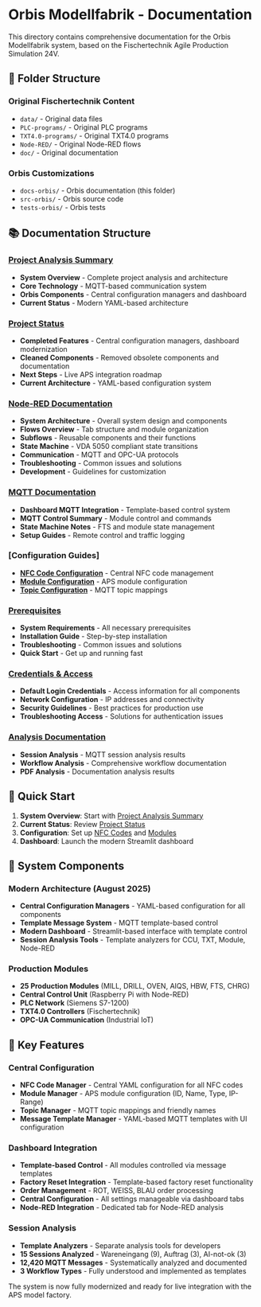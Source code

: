 # Orbis Modellfabrik - Documentation

This directory contains comprehensive documentation for the Orbis Modellfabrik system, based on the Fischertechnik Agile Production Simulation 24V.

## 📁 Folder Structure

### Original Fischertechnik Content
- `data/` - Original data files
- `PLC-programs/` - Original PLC programs
- `TXT4.0-programs/` - Original TXT4.0 programs
- `Node-RED/` - Original Node-RED flows
- `doc/` - Original documentation

### Orbis Customizations
- `docs-orbis/` - Orbis documentation (this folder)
- `src-orbis/` - Orbis source code
- `tests-orbis/` - Orbis tests

## 📚 Documentation Structure

### [Project Analysis Summary](./project-analysis-summary.md)
- **System Overview** - Complete project analysis and architecture
- **Core Technology** - MQTT-based communication system
- **Orbis Components** - Central configuration managers and dashboard
- **Current Status** - Modern YAML-based architecture

### [Project Status](./project-status.md)
- **Completed Features** - Central configuration managers, dashboard modernization
- **Cleaned Components** - Removed obsolete components and documentation
- **Next Steps** - Live APS integration roadmap
- **Current Architecture** - YAML-based configuration system

### [Node-RED Documentation](./node-red/)
- **System Architecture** - Overall system design and components
- **Flows Overview** - Tab structure and module organization
- **Subflows** - Reusable components and their functions
- **State Machine** - VDA 5050 compliant state transitions
- **Communication** - MQTT and OPC-UA protocols
- **Troubleshooting** - Common issues and solutions
- **Development** - Guidelines for customization

### [MQTT Documentation](./mqtt/)
- **Dashboard MQTT Integration** - Template-based control system
- **MQTT Control Summary** - Module control and commands
- **State Machine Notes** - FTS and module state management
- **Setup Guides** - Remote control and traffic logging

### [Configuration Guides]
- **[NFC Code Configuration](./nfc-code-configuration-guide.md)** - Central NFC code management
- **[Module Configuration](./module-configuration-guide.md)** - APS module configuration
- **[Topic Configuration](./topic-configuration-guide.md)** - MQTT topic mappings

### [Prerequisites](./prerequisites.md)
- **System Requirements** - All necessary prerequisites
- **Installation Guide** - Step-by-step installation
- **Troubleshooting** - Common issues and solutions
- **Quick Start** - Get up and running fast

### [Credentials & Access](./credentials.md)
- **Default Login Credentials** - Access information for all components
- **Network Configuration** - IP addresses and connectivity
- **Security Guidelines** - Best practices for production use
- **Troubleshooting Access** - Solutions for authentication issues

### [Analysis Documentation](./analysis/)
- **Session Analysis** - MQTT session analysis results
- **Workflow Analysis** - Comprehensive workflow documentation
- **PDF Analysis** - Documentation analysis results

## 🚀 Quick Start

1. **System Overview**: Start with [Project Analysis Summary](./project-analysis-summary.md)
2. **Current Status**: Review [Project Status](./project-status.md)
3. **Configuration**: Set up [NFC Codes](./nfc-code-configuration-guide.md) and [Modules](./module-configuration-guide.md)
4. **Dashboard**: Launch the modern Streamlit dashboard

## 🔧 System Components

### Modern Architecture (August 2025)
- **Central Configuration Managers** - YAML-based configuration for all components
- **Template Message System** - MQTT template-based control
- **Modern Dashboard** - Streamlit-based interface with template control
- **Session Analysis Tools** - Template analyzers for CCU, TXT, Module, Node-RED

### Production Modules
- **25 Production Modules** (MILL, DRILL, OVEN, AIQS, HBW, FTS, CHRG)
- **Central Control Unit** (Raspberry Pi with Node-RED)
- **PLC Network** (Siemens S7-1200)
- **TXT4.0 Controllers** (Fischertechnik)
- **OPC-UA Communication** (Industrial IoT)

## 🎯 Key Features

### Central Configuration
- **NFC Code Manager** - Central YAML configuration for all NFC codes
- **Module Manager** - APS module configuration (ID, Name, Type, IP-Range)
- **Topic Manager** - MQTT topic mappings and friendly names
- **Message Template Manager** - YAML-based MQTT templates with UI configuration

### Dashboard Integration
- **Template-based Control** - All modules controlled via message templates
- **Factory Reset Integration** - Template-based factory reset functionality
- **Order Management** - ROT, WEISS, BLAU order processing
- **Central Configuration** - All settings manageable via dashboard tabs
- **Node-RED Integration** - Dedicated tab for Node-RED analysis

### Session Analysis
- **Template Analyzers** - Separate analysis tools for developers
- **15 Sessions Analyzed** - Wareneingang (9), Auftrag (3), AI-not-ok (3)
- **12,420 MQTT Messages** - Systematically analyzed and documented
- **3 Workflow Types** - Fully understood and implemented as templates

The system is now fully modernized and ready for live integration with the APS model factory. 